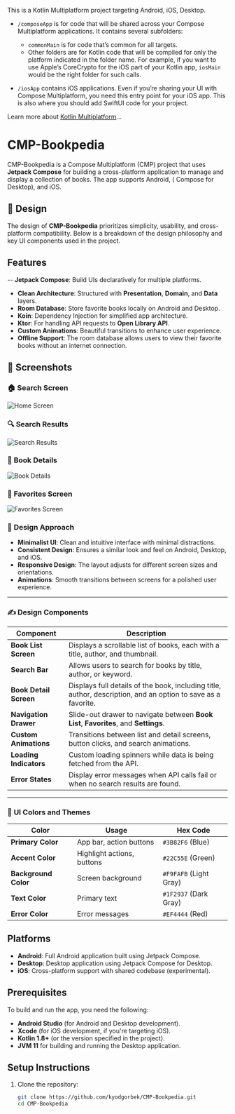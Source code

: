 This is a Kotlin Multiplatform project targeting Android, iOS, Desktop.

* `/composeApp` is for code that will be shared across your Compose Multiplatform applications.
  It contains several subfolders:
    - `commonMain` is for code that’s common for all targets.
    - Other folders are for Kotlin code that will be compiled for only the platform indicated in the
      folder name.
      For example, if you want to use Apple’s CoreCrypto for the iOS part of your Kotlin app,
      `iosMain` would be the right folder for such calls.

* `/iosApp` contains iOS applications. Even if you’re sharing your UI with Compose Multiplatform,
  you need this entry point for your iOS app. This is also where you should add SwiftUI code for
  your project.

Learn more
about [Kotlin Multiplatform](https://www.jetbrains.com/help/kotlin-multiplatform-dev/get-started.html)…

# CMP-Bookpedia

CMP-Bookpedia is a Compose Multiplatform (CMP) project that uses **Jetpack Compose** for building a
cross-platform application to manage and display a collection of books. The app supports Android, (
Compose for Desktop), and iOS.

## 📐 Design

The design of **CMP-Bookpedia** prioritizes simplicity, usability, and cross-platform compatibility.
Below is a breakdown of the design philosophy and key UI components used in the project.

## Features

-- **Jetpack Compose**: Build UIs declaratively for multiple platforms.

- **Clean Architecture**: Structured with **Presentation**, **Domain**, and **Data** layers.
- **Room Database**: Store favorite books locally on Android and Desktop.
- **Koin**: Dependency Injection for simplified app architecture.
- **Ktor**: For handling API requests to **Open Library API**.
- **Custom Animations**: Beautiful transitions to enhance user experience.
- **Offline Support**: The room database allows users to view their favorite books without an
  internet connection.

## 📸 **Screenshots**

### 🏠 **Search Screen**

![Home Screen](https://raw.githubusercontent.com/kyodgorbek/CMP-Bookpedia/master/composeApp/assets/screen1.png)

### 🔍 **Search Results**

![Search Results](https://raw.githubusercontent.com/kyodgorbek/CMP-Bookpedia/master/composeApp/assets/screen2.png)

### 📘 **Book Details**

![Book Details](https://raw.githubusercontent.com/kyodgorbek/CMP-Bookpedia/master/composeApp/assets/screen3.png)

### 🌟 **Favorites Screen**

![Favorites Screen](https://raw.githubusercontent.com/kyodgorbek/CMP-Bookpedia/master/composeApp/assets/screen4.png)

### 🎨 **Design Approach**

- **Minimalist UI**: Clean and intuitive interface with minimal distractions.
- **Consistent Design**: Ensures a similar look and feel on Android, Desktop, and iOS.
- **Responsive Design**: The layout adjusts for different screen sizes and orientations.
- **Animations**: Smooth transitions between screens for a polished user experience.

---

### ✍️ **Design Components**

| **Component**          | **Description**                                                                                               |
|------------------------|---------------------------------------------------------------------------------------------------------------|
| **Book List Screen**   | Displays a scrollable list of books, each with a title, author, and thumbnail.                                |
| **Search Bar**         | Allows users to search for books by title, author, or keyword.                                                |
| **Book Detail Screen** | Displays full details of the book, including title, author, description, and an option to save as a favorite. |
| **Navigation Drawer**  | Slide-out drawer to navigate between **Book List**, **Favorites**, and **Settings**.                          |
| **Custom Animations**  | Transitions between list and detail screens, button clicks, and search animations.                            |
| **Loading Indicators** | Custom loading spinners while data is being fetched from the API.                                             |
| **Error States**       | Display error messages when API calls fail or when no search results are found.                               |

---

### 🎨 **UI Colors and Themes**

| **Color**            | **Usage**                  | **Hex Code**           |
|----------------------|----------------------------|------------------------|
| **Primary Color**    | App bar, action buttons    | `#3B82F6` (Blue)       |
| **Accent Color**     | Highlight actions, buttons | `#22C55E` (Green)      |
| **Background Color** | Screen background          | `#F9FAFB` (Light Gray) |
| **Text Color**       | Primary text               | `#1F2937` (Dark Gray)  |
| **Error Color**      | Error messages             | `#EF4444` (Red)        |

## Platforms

- **Android**: Full Android application built using Jetpack Compose.
- **Desktop**: Desktop application using Jetpack Compose for Desktop.
- **iOS**: Cross-platform support with shared codebase (experimental).

## Prerequisites

To build and run the app, you need the following:

- **Android Studio** (for Android and Desktop development).
- **Xcode** (for iOS development, if you're targeting iOS).
- **Kotlin 1.8+** (or the version specified in the project).
- **JVM 11** for building and running the Desktop application.

## Setup Instructions

1. Clone the repository:
   ```bash
   git clone https://github.com/kyodgorbek/CMP-Bookpedia.git
   cd CMP-Bookpedia


